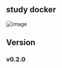 ## study docker

![image](https://github.com/jsmin6330/docker-nginx/assets/150888333/98dc5b8b-8222-4d3c-8ca6-15b1edd1b11e)


## Version
### v0.2.0